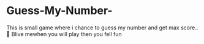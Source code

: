 # Guess-My-Number-
This is small game where i chance to guess my number and get max score.. 🥰 Blive mewhen you will play then you fell fun
